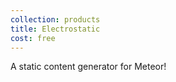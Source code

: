 ```yaml
---
collection: products
title: Electrostatic
cost: free
---
```


A static content generator for Meteor!